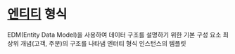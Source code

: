 # [엔티티](ComputerScience/DataBase/Entity.md) 형식
EDM(Entity Data Model)을 사용하여 데이터 구조를 설명하기 위한 기본 구성 요소
최상위 개념(고객, 주문)의 구조를 나타냄
엔터티 형식 인스턴스의 템플릿